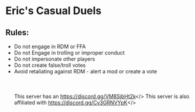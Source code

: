 # **Eric's Casual Duels**
## **Rules:**
* Do not engage in RDM or FFA
* Do not Engage in trolling or improper conduct
* Do not impersonate other players
* Do not create false/troll votes
* Avoid retaliating against RDM - alert a mod or create a vote
<br/><br/>
<br/><br/>
This server has an <a id="official discord - Join Here">https://discord.gg/VM8SjbHt2k</>
This server is also affiliated with <a id="RTA - Join Here">https://discord.gg/Cv3GRNVYpK</>

